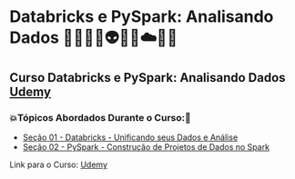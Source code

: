 # Databricks e PySpark: Analisando Dados 👩🏻‍💻🤯👽🤖🐍☁️🎲🚀
## Curso Databricks e PySpark: Analisando Dados [Udemy](https://www.udemy.com/course/databricks-e-pyspark-analisando-dados/)
### 💥Tópicos Abordados Durante o Curso:🚀
- [Seção 01 - Databricks - Unificando seus Dados e Análise](https://github.com/romulovieira777/Databricks_e_PySpark_Analisando_Dados/tree/main/Secao_01_Databricks_Unificando_seus_Dados_e_Analise)
- [Seção 02 - PySpark - Construção de Projetos de Dados no Spark](https://github.com/romulovieira777/Databricks_e_PySpark_Analisando_Dados/tree/main/Secao_02_Pyspark_Construcao_de_Projetos_de_Dados_no_Spark)

Link para o Curso: [Udemy](https://www.udemy.com/course/databricks-e-pyspark-analisando-dados/)

